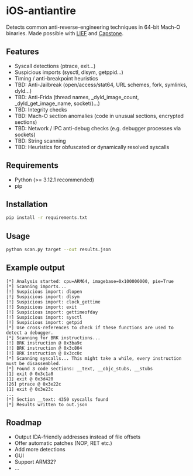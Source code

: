 # iOS-antiantire

Detects common anti-reverse-engineering techniques in 64-bit Mach-O binaries. Made possible with [LIEF](https://lief.re/) and [Capstone](http://www.capstone-engine.org/).

## Features

- Syscall detections (ptrace, exit...)
- Suspicious imports (sysctl, dlsym, getppid...)
- Timing / anti-breakpoint heuristics
- TBD: Anti-Jailbreak (open/access/stat64, URL schemes, fork, symlinks, dyld...)
- TBD: Anti-Frida (thread names, _dyld_image_count, _dyld_get_image_name, socket()...)
- TBD: Integrity checks
- TBD: Mach-O section anomalies (code in unusual sections, encrypted sections)
- TBD: Network / IPC anti-debug checks (e.g. debugger processes via sockets)
- TBD: String scanning
- TBD: Heuristics for obfuscated or dynamically resolved syscalls

## Requirements

- Python (>= 3.12.1 recommended)
- pip

## Installation

```bash
pip install -r requirements.txt
```

## Usage

```bash
python scan.py target --out results.json
```

## Example output

```plain
[*] Analysis started: cpu=ARM64, imagebase=0x100000000, pie=True
[*] Scanning imports...
[!] Suspicious import: dlopen
[!] Suspicious import: dlsym
[!] Suspicious import: clock_gettime
[!] Suspicious import: exit
[!] Suspicious import: gettimeofday
[!] Suspicious import: sysctl
[!] Suspicious import: getpid
[*] Use cross-references to check if these functions are used to detect a debugger.
[*] Scanning for BRK instructions...
[!] BRK instruction @ 0x3ba9c
[!] BRK instruction @ 0x3c804
[!] BRK instruction @ 0x3cc0c
[*] Scanning syscalls... This might take a while, every instruction must be disassembled.
[*] Found 3 code sections: __text, __objc_stubs, __stubs
[1] exit @ 0x3c1a8
[1] exit @ 0x3d420
[26] ptrace @ 0x3e22c
[1] exit @ 0x3e23c
...
[*] Section __text: 4350 syscalls found
[*] Results written to out.json
````

## Roadmap

- Output IDA-friendly addresses instead of file offsets
- Offer automatic patches (NOP, RET etc.)
- Add more detections
- GUI
- Support ARM32?
- ...
